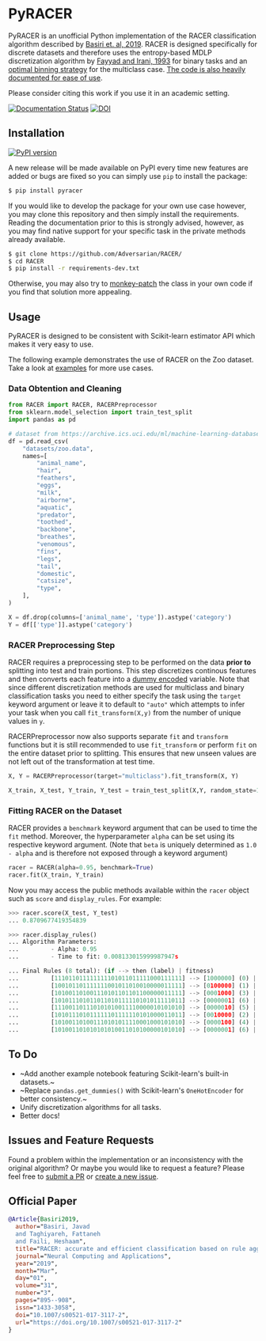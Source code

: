 # PyRACER

PyRACER is an unofficial Python implementation of the RACER classification algorithm described by [Basiri et. al, 2019](https://link.springer.com/article/10.1007/s00521-017-3117-2).
RACER is designed specifically for discrete datasets and therefore uses the entropy-based MDLP discretization algorithm by [Fayyad and Irani, 1993](http://web.donga.ac.kr/kjunwoo/files/Multi%20interval%20discretization%20of%20continuous%20valued%20attributes%20for%20classification%20learning.pdf) for binary tasks and an [optimal binning strategy](https://arxiv.org/abs/2001.08025) for the multiclass case. [The code is also heavily documented for ease of use](https://pyracer.readthedocs.io/en/latest/).

Please consider citing this work if you use it in an academic setting.

[![Documentation Status](https://readthedocs.org/projects/pyracer/badge/?version=latest)](https://pyracer.readthedocs.io/en/latest/?badge=latest) [![DOI](https://zenodo.org/badge/656323287.svg)](https://zenodo.org/badge/latestdoi/656323287)

## Installation
[![PyPI version](https://badge.fury.io/py/pyracer.svg)](https://badge.fury.io/py/pyracer)

A new release will be made available on PyPI every time new features are added or bugs are fixed so you can simply use `pip` to install the package:
```bash
$ pip install pyracer
```

If you would like to develop the package for your own use case however, you may clone this repository and then simply install the requirements. Reading the documentation prior to this is strongly advised, however, as you may find native support for your specific task in the private methods already available.
```bash
$ git clone https://github.com/Adversarian/RACER/
$ cd RACER
$ pip install -r requirements-dev.txt
```

Otherwise, you may also try to [monkey-patch](https://stackoverflow.com/questions/68637641/monkey-patch-add-new-class-and-functions-to-existing-module) the class in your own code if you find that solution more appealing.

## Usage
PyRACER is designed to be consistent with Scikit-learn estimator API which makes it very easy to use.


The following example demonstrates the use of RACER on the Zoo dataset. Take a look at [examples](https://github.com/Adversarian/RACER/tree/main/examples) for more use cases.
### Data Obtention and Cleaning
```python
from RACER import RACER, RACERPreprocessor
from sklearn.model_selection import train_test_split
import pandas as pd

# dataset from https://archive.ics.uci.edu/ml/machine-learning-databases/zoo/
df = pd.read_csv(
    "datasets/zoo.data",
    names=[
        "animal_name",
        "hair",
        "feathers",
        "eggs",
        "milk",
        "airborne",
        "aquatic",
        "predator",
        "toothed",
        "backbone",
        "breathes",
        "venomous",
        "fins",
        "legs",
        "tail",
        "domestic",
        "catsize",
        "type",
    ],
)

X = df.drop(columns=['animal_name', 'type']).astype('category')
Y = df[['type']].astype('category')
```

### RACER Preprocessing Step
RACER requires a preprocessing step to be performed on the data **prior to** splitting into test and train portions. This step discretizes continous features and then converts each feature into a [dummy encoded](https://datascience.stackexchange.com/questions/98172/what-is-the-difference-between-one-hot-and-dummy-encoding) variable. Note that since different discretization methods are used for multiclass and binary classification tasks you need to either specify the task using the `target` keyword argument or leave it to default to `"auto"` which attempts to infer your task when you call `fit_transform(X,y)` from the number of unique values in `y`.

RACERPreprocessor now also supports separate `fit` and `transform` functions but it is still recommended to use `fit_transform` or perform `fit` on the entire dataset prior to splitting. This ensures that new unseen values are not left out of the transformation at test time.
```python
X, Y = RACERPreprocessor(target="multiclass").fit_transform(X, Y)

X_train, X_test, Y_train, Y_test = train_test_split(X,Y, random_state=1, test_size=0.3)
```

### Fitting RACER on the Dataset
RACER provides a `benchmark` keyword argument that can be used to time the `fit` method. Moreover, the hyperparameter `alpha` can be set using its respective keyword argument. (Note that `beta` is uniquely determined as `1.0 - alpha` and is therefore not exposed through a keyword argument)
```python
racer = RACER(alpha=0.95, benchmark=True)
racer.fit(X_train, Y_train)
```

Now you may access the public methods available within the `racer` object such as `score` and `display_rules`. For example:
```python
>>> racer.score(X_test, Y_test)
... 0.8709677419354839

>>> racer.display_rules()
... Algorithm Parameters:
... 	    - Alpha: 0.95
... 	    - Time to fit: 0.008133015999987947s

... Final Rules (8 total): (if --> then (label) | fitness)
... 	    [111011011111111101011011111000111111] --> [1000000] (0) | 0.9685714285714285
... 	    [100101101111111001011010010000011111] --> [0100000] (1) | 0.9607142857142856
... 	    [101001101001110101101101100000011111] --> [0001000] (3) | 0.9571428571428571
... 	    [101011101011011010111110101011111011] --> [0000001] (6) | 0.9542857142857143
... 	    [111001101110101010011110000010101010] --> [0000010] (5) | 0.9535714285714285
... 	    [101011101011111101111110101000011011] --> [0010000] (2) | 0.9528571428571428
... 	    [101001101001110101011110001000101010] --> [0000100] (4) | 0.9521428571428571
... 	    [101001101010101010011010100000101010] --> [0000001] (6) | 0.9507142857142856
```
## To Do
- ~Add another example notebook featuring Scikit-learn's built-in datasets.~
- ~Replace `pandas.get_dummies()` with Scikit-learn's `OneHotEncoder` for better consistency.~
- Unify discretization algorithms for all tasks.
- Better docs!

## Issues and Feature Requests
Found a problem within the implementation or an inconsistency with the original algorithm? Or maybe you would like to request a feature? Please feel free to [submit a PR](https://github.com/Adversarian/RACER/pulls) or [create a new issue](https://github.com/Adversarian/RACER/issues).

## Official Paper
```bibtex
@Article{Basiri2019,
  author="Basiri, Javad
  and Taghiyareh, Fattaneh
  and Faili, Heshaam",
  title="RACER: accurate and efficient classification based on rule aggregation approach",
  journal="Neural Computing and Applications",
  year="2019",
  month="Mar",
  day="01",
  volume="31",
  number="3",
  pages="895--908",
  issn="1433-3058",
  doi="10.1007/s00521-017-3117-2",
  url="https://doi.org/10.1007/s00521-017-3117-2"
}
```

